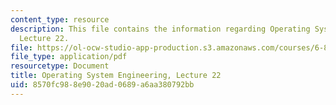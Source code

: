 ```yaml
---
content_type: resource
description: This file contains the information regarding Operating System Engineering,
  Lecture 22.
file: https://ol-ocw-studio-app-production.s3.amazonaws.com/courses/6-828-operating-system-engineering-fall-2012/8570fc988e9020ad0689a6aa380792bb_MIT6_828F12_lec22_notes.pdf
file_type: application/pdf
resourcetype: Document
title: Operating System Engineering, Lecture 22
uid: 8570fc98-8e90-20ad-0689-a6aa380792bb
---
```

